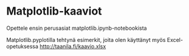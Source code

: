 # Matplotlib-kaaviot

Opettele ensin perusasiat matplotlib.ipynb-notebookista

Matplotlib.pyplotilla tehtynä esimerkit, joita olen käyttänyt myös Excel-opetuksessa http://taanila.fi/kaavio.xlsx
